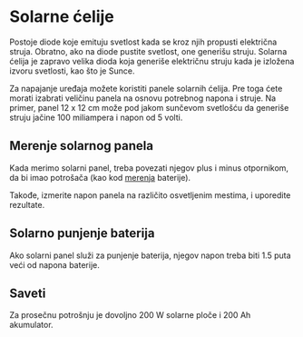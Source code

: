 # Solarne ćelije

Postoje diode koje emituju svetlost kada se kroz njih propusti električna struja. Obratno, ako na diode pustite svetlost, one generišu struju. Solarna ćelija je zapravo velika dioda koja generiše električnu struju kada je izložena izvoru svetlosti, kao što je Sunce.

Za napajanje uređaja možete koristiti panele solarnih ćelija. Pre toga ćete morati izabrati veličinu panela na osnovu potrebnog napona i struje. Na primer, panel 12 x 12 cm može pod jakom sunčevom svetlošću da generiše struju jačine 100 miliampera i napon od 5 volti.

## Merenje solarnog panela

Kada merimo solarni panel, treba povezati njegov plus i minus otpornikom, da bi imao potrošača (kao kod [merenja](31-merenja.md) baterije). 

Takođe, izmerite napon panela na različito osvetljenim mestima, i uporedite rezultate.

## Solarno punjenje baterija

Ako solarni panel služi za punjenje baterija, njegov napon treba biti 1.5 puta veći od napona baterije.

## Saveti

Za prosečnu potrošnju je dovoljno 200 W solarne ploče i 200 Ah akumulator.
